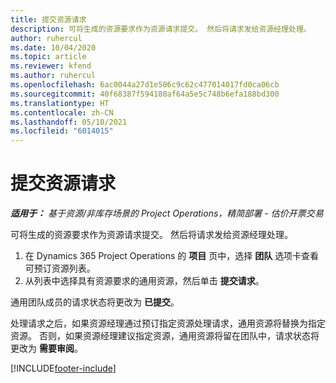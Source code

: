 ```yaml
---
title: 提交资源请求
description: 可将生成的资源要求作为资源请求提交。 然后将请求发给资源经理处理。
author: ruhercul
ms.date: 10/04/2020
ms.topic: article
ms.reviewer: kfend
ms.author: ruhercul
ms.openlocfilehash: 6ac0044a27d1e506c9c62c477014017fd0ca06cb
ms.sourcegitcommit: 40f68387f594180af64a5e5c748b6efa188bd300
ms.translationtype: HT
ms.contentlocale: zh-CN
ms.lasthandoff: 05/10/2021
ms.locfileid: "6014015"
---
```

# <a name="submit-a-resource-request"></a>提交资源请求

_**适用于：** 基于资源/非库存场景的 Project Operations，精简部署 - 估价开票交易_

可将生成的资源要求作为资源请求提交。 然后将请求发给资源经理处理。

1. 在 Dynamics 365 Project Operations 的 **项目** 页中，选择 **团队** 选项卡查看可预订资源列表。 
2. 从列表中选择具有资源要求的通用资源，然后单击 **提交请求**。

通用团队成员的请求状态将更改为 **已提交**。

处理请求之后，如果资源经理通过预订指定资源处理请求，通用资源将替换为指定资源。 否则，如果资源经理建议指定资源，通用资源将留在团队中，请求状态将更改为 **需要审阅**。


[!INCLUDE[footer-include](../includes/footer-banner.md)]
